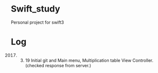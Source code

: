 # Swift_study
Personal project for swift3


# Log
2017. 03. 19
Initial git and Main menu, Multiplication table View Controller. (checked response from server.)
